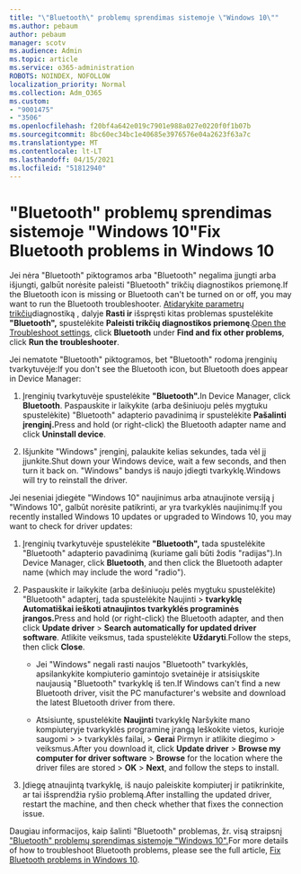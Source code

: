```yaml
---
title: "\"Bluetooth\" problemų sprendimas sistemoje \"Windows 10\""
ms.author: pebaum
author: pebaum
manager: scotv
ms.audience: Admin
ms.topic: article
ms.service: o365-administration
ROBOTS: NOINDEX, NOFOLLOW
localization_priority: Normal
ms.collection: Adm_O365
ms.custom:
- "9001475"
- "3506"
ms.openlocfilehash: f20bf4a642e019c7901e988a027e0220f0f1b07b
ms.sourcegitcommit: 8bc60ec34bc1e40685e3976576e04a2623f63a7c
ms.translationtype: MT
ms.contentlocale: lt-LT
ms.lasthandoff: 04/15/2021
ms.locfileid: "51812940"
---
```

# <a name="fix-bluetooth-problems-in-windows-10"></a><span data-ttu-id="a9cd8-102">"Bluetooth" problemų sprendimas sistemoje "Windows 10"</span><span class="sxs-lookup"><span data-stu-id="a9cd8-102">Fix Bluetooth problems in Windows 10</span></span>

<span data-ttu-id="a9cd8-103">Jei nėra "Bluetooth" piktogramos arba "Bluetooth" negalima įjungti arba išjungti, galbūt norėsite paleisti "Bluetooth" trikčių diagnostikos priemonę.</span><span class="sxs-lookup"><span data-stu-id="a9cd8-103">If the Bluetooth icon is missing or Bluetooth can't be turned on or off, you may want to run the Bluetooth troubleshooter.</span></span> <span data-ttu-id="a9cd8-104">[Atidarykite parametrų trikčių](ms-settings:troubleshoot)diagnostiką , dalyje **Rasti ir** išspręsti kitas problemas spustelėkite **"Bluetooth",** spustelėkite **Paleisti trikčių diagnostikos priemonę**.</span><span class="sxs-lookup"><span data-stu-id="a9cd8-104">[Open the Troubleshoot settings](ms-settings:troubleshoot), click **Bluetooth** under **Find and fix other problems**, click **Run the troubleshooter**.</span></span>

<span data-ttu-id="a9cd8-105">Jei nematote "Bluetooth" piktogramos, bet "Bluetooth" rodoma įrenginių tvarkytuvėje:</span><span class="sxs-lookup"><span data-stu-id="a9cd8-105">If you don't see the Bluetooth icon, but Bluetooth does appear in Device Manager:</span></span>

1. <span data-ttu-id="a9cd8-106">Įrenginių tvarkytuvėje spustelėkite **"Bluetooth".**</span><span class="sxs-lookup"><span data-stu-id="a9cd8-106">In Device Manager, click **Bluetooth**.</span></span> <span data-ttu-id="a9cd8-107">Paspauskite ir laikykite (arba dešiniuoju pelės mygtuku spustelėkite) "Bluetooth" adapterio pavadinimą ir spustelėkite **Pašalinti įrenginį.**</span><span class="sxs-lookup"><span data-stu-id="a9cd8-107">Press and hold (or right-click) the Bluetooth adapter name and click **Uninstall device**.</span></span>

2. <span data-ttu-id="a9cd8-108">Išjunkite "Windows" įrenginį, palaukite kelias sekundes, tada vėl jį įjunkite.</span><span class="sxs-lookup"><span data-stu-id="a9cd8-108">Shut down your Windows device, wait a few seconds, and then turn it back on.</span></span> <span data-ttu-id="a9cd8-109">"Windows" bandys iš naujo įdiegti tvarkyklę.</span><span class="sxs-lookup"><span data-stu-id="a9cd8-109">Windows will try to reinstall the driver.</span></span>

<span data-ttu-id="a9cd8-110">Jei neseniai įdiegėte "Windows 10" naujinimus arba atnaujinote versiją į "Windows 10", galbūt norėsite patikrinti, ar yra tvarkyklės naujinimų:</span><span class="sxs-lookup"><span data-stu-id="a9cd8-110">If you recently installed Windows 10 updates or upgraded to Windows 10, you may want to check for driver updates:</span></span>

1. <span data-ttu-id="a9cd8-111">Įrenginių tvarkytuvėje spustelėkite **"Bluetooth",** tada spustelėkite "Bluetooth" adapterio pavadinimą (kuriame gali būti žodis "radijas").</span><span class="sxs-lookup"><span data-stu-id="a9cd8-111">In Device Manager, click **Bluetooth**, and then click the Bluetooth adapter name (which may include the word "radio").</span></span>

2. <span data-ttu-id="a9cd8-112">Paspauskite ir laikykite (arba dešiniuoju pelės mygtuku spustelėkite) "Bluetooth" adapterį, tada spustelėkite Naujinti  >  **tvarkyklę Automatiškai ieškoti atnaujintos tvarkyklės programinės įrangos.**</span><span class="sxs-lookup"><span data-stu-id="a9cd8-112">Press and hold (or right-click) the Bluetooth adapter, and then click **Update driver** > **Search automatically for updated driver software**.</span></span> <span data-ttu-id="a9cd8-113">Atlikite veiksmus, tada spustelėkite **Uždaryti**.</span><span class="sxs-lookup"><span data-stu-id="a9cd8-113">Follow the steps, then click **Close**.</span></span>

      - <span data-ttu-id="a9cd8-114">Jei "Windows" negali rasti naujos "Bluetooth" tvarkyklės, apsilankykite kompiuterio gamintojo svetainėje ir atsisiųskite naujausią "Bluetooth" tvarkyklę iš ten.</span><span class="sxs-lookup"><span data-stu-id="a9cd8-114">If Windows can't find a new Bluetooth driver, visit the PC manufacturer's website and download the latest Bluetooth driver from there.</span></span>

    - <span data-ttu-id="a9cd8-115">Atsisiuntę, spustelėkite **Naujinti** tvarkyklę Naršykite mano kompiuteryje tvarkyklės programinę įrangą Ieškokite vietos, kurioje saugomi  >    >  tvarkyklės failai, > **Gerai** Pirmyn ir atlikite diegimo  >  veiksmus.</span><span class="sxs-lookup"><span data-stu-id="a9cd8-115">After you download it, click **Update driver** > **Browse my computer for driver software** > **Browse** for the location where the driver files are stored > **OK** > **Next**, and follow the steps to install.</span></span>

3. <span data-ttu-id="a9cd8-116">Įdiegę atnaujintą tvarkyklę, iš naujo paleiskite kompiuterį ir patikrinkite, ar tai išsprendžia ryšio problemą.</span><span class="sxs-lookup"><span data-stu-id="a9cd8-116">After installing the updated driver, restart the machine, and then check whether that fixes the connection issue.</span></span>

<span data-ttu-id="a9cd8-117">Daugiau informacijos, kaip šalinti "Bluetooth" problemas, žr. visą straipsnį ["Bluetooth" problemų sprendimas sistemoje "Windows 10".](https://support.microsoft.com/help/14169/windows-10-fix-bluetooth-problems)</span><span class="sxs-lookup"><span data-stu-id="a9cd8-117">For more details of how to troubleshoot Bluetooth problems, please see the full article, [Fix Bluetooth problems in Windows 10](https://support.microsoft.com/help/14169/windows-10-fix-bluetooth-problems).</span></span>
